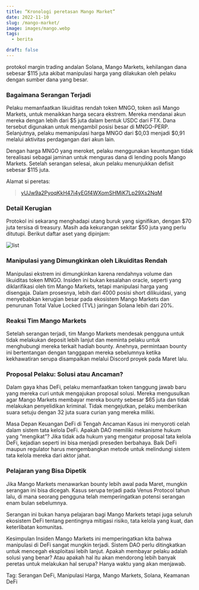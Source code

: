 ```yaml
---
title: “Kronologi peretasan Mango Market”
date: 2022-11-10
slug: /mango-market/
image: images/mango.webp
tags:
  - berita

draft: false
---
```


protokol margin trading andalan Solana, Mango Markets, kehilangan dana sebesar $115 juta akibat manipulasi harga yang dilakukan oleh pelaku dengan sumber dana yang besar.

### Bagaimana Serangan Terjadi

Pelaku memanfaatkan likuiditas rendah token MNGO, token asli Mango Markets, untuk menaikkan harga secara ekstrem. Mereka mendanai akun mereka dengan lebih dari $5 juta dalam bentuk USDC dari FTX. Dana tersebut digunakan untuk mengambil posisi besar di MNGO-PERP. Selanjutnya, pelaku memanipulasi harga MNGO dari $0,03 menjadi $0,91 melalui aktivitas perdagangan dari akun lain.

Dengan harga MNGO yang meroket, pelaku menggunakan keuntungan tidak terealisasi sebagai jaminan untuk menguras dana di lending pools Mango Markets. Setelah serangan selesai, akun pelaku menunjukkan defisit sebesar $115 juta.

Alamat si peretas:

> [yUJw9a2PyoqKkH47i4yEGf4WXomSHMiK7Lp29Xs2NqM](https://solana.fm/address/yUJw9a2PyoqKkH47i4yEGf4WXomSHMiK7Lp29Xs2NqM/transactions?cluster=mainnet-alpha)

### Detail Kerugian

Protokol ini sekarang menghadapi utang buruk yang signifikan, dengan $70 juta tersisa di treasury. Masih ada kekurangan sekitar $50 juta yang perlu ditutupi. Berikut daftar aset yang dipinjam:

![list](/images/mango-loot.webp)

### Manipulasi yang Dimungkinkan oleh Likuiditas Rendah

Manipulasi ekstrem ini dimungkinkan karena rendahnya volume dan likuiditas token MNGO. Insiden ini bukan kesalahan oracle, seperti yang diklarifikasi oleh tim Mango Markets, tetapi manipulasi harga yang disengaja. Dalam prosesnya, lebih dari 4000 posisi short dilikuidasi, yang menyebabkan kerugian besar pada ekosistem Mango Markets dan penurunan Total Value Locked (TVL) jaringan Solana lebih dari 20%.

### Reaksi Tim Mango Markets

Setelah serangan terjadi, tim Mango Markets mendesak pengguna untuk tidak melakukan deposit lebih lanjut dan meminta pelaku untuk menghubungi mereka terkait hadiah bounty. Anehnya, permintaan bounty ini bertentangan dengan tanggapan mereka sebelumnya ketika kekhawatiran serupa disampaikan melalui Discord proyek pada Maret lalu.

### Proposal Pelaku: Solusi atau Ancaman?

Dalam gaya khas DeFi, pelaku memanfaatkan token tanggung jawab baru yang mereka curi untuk mengajukan proposal solusi. Mereka mengusulkan agar Mango Markets membayar mereka bounty sebesar $65 juta dan tidak melakukan penyelidikan kriminal. Tidak mengejutkan, pelaku memberikan suara setuju dengan 32 juta suara curian yang mereka miliki.

Masa Depan Keuangan DeFi di Tengah Ancaman
Kasus ini menyoroti celah dalam sistem tata kelola DeFi. Apakah DAO memiliki mekanisme hukum yang “mengikat”? Jika tidak ada hukum yang mengatur proposal tata kelola DeFi, kejadian seperti ini bisa menjadi preseden berbahaya. Baik DeFi maupun regulator harus mengembangkan metode untuk melindungi sistem tata kelola mereka dari aktor jahat.

### Pelajaran yang Bisa Dipetik

Jika Mango Markets menawarkan bounty lebih awal pada Maret, mungkin serangan ini bisa dicegah. Kasus serupa terjadi pada Venus Protocol tahun lalu, di mana seorang pengguna telah memperingatkan potensi serangan enam bulan sebelumnya.

Serangan ini bukan hanya pelajaran bagi Mango Markets tetapi juga seluruh ekosistem DeFi tentang pentingnya mitigasi risiko, tata kelola yang kuat, dan keterlibatan komunitas.

Kesimpulan
Insiden Mango Markets ini memperingatkan kita bahwa manipulasi di DeFi sangat mungkin terjadi. Sistem DAO perlu ditingkatkan untuk mencegah eksploitasi lebih lanjut. Apakah membayar pelaku adalah solusi yang benar? Atau apakah hal itu akan mendorong lebih banyak peretas untuk melakukan hal serupa? Hanya waktu yang akan menjawab.

Tag: Serangan DeFi, Manipulasi Harga, Mango Markets, Solana, Keamanan DeFi
